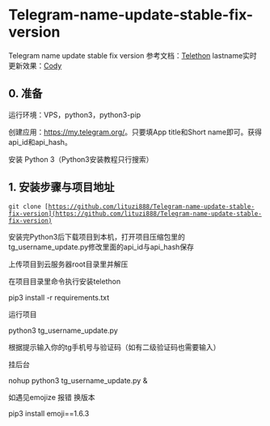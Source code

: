 # Telegram-name-update-stable-fix-version
Telegram name update stable fix version
参考文档：<a href="https://telethon.readthedocs.io/en/stable/">Telethon</a>
lastname实时更新效果：<a href="https://t.me/LiTuZi">Cody</a>

## 0. 准备
运行环境：VPS，python3，python3-pip

创建应用：<a href="https://my.telegram.org/">https://my.telegram.org/</a>。只要填App title和Short name即可。获得api_id和api_hash。

安装 Python 3（Python3安装教程只行搜索）

## 1. 安装步骤与项目地址
<code>git clone [https://github.com/lituzi888/Telegram-name-update-stable-fix-version](https://github.com/lituzi888/Telegram-name-update-stable-fix-version) </code>

安装完Python3后下载项目到本机，打开项目压缩包里的tg_username_update.py修改里面的api_id与api_hash保存

上传项目到云服务器root目录里并解压

在项目目录里命令执行安装telethon

pip3 install -r requirements.txt

运行项目 

python3 tg_username_update.py

根据提示输入你的tg手机号与验证码（如有二级验证码也需要输入）

挂后台 

nohup python3 tg_username_update.py &


如遇见emojize 报错 换版本

pip3 install emoji==1.6.3


